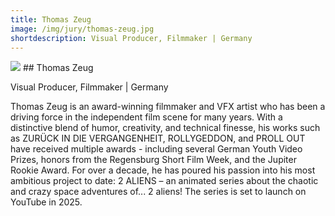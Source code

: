 ```yaml
---
title: Thomas Zeug 
image: /img/jury/thomas-zeug.jpg
shortdescription: Visual Producer, Filmmaker | Germany
---
```

<img src="/img/jury/thomas-zeug.jpg">
## Thomas Zeug 

Visual Producer, Filmmaker | Germany

Thomas Zeug is an award-winning filmmaker and VFX artist who has been a driving force in the independent film scene for many years. With a distinctive blend of humor, creativity, and technical finesse, his works such as ZURÜCK IN DIE VERGANGENHEIT, ROLLYGEDDON, and PROLL OUT have received multiple awards - including several German Youth Video Prizes, honors from the Regensburg Short Film Week, and the Jupiter Rookie Award. For over a decade, he has poured his passion into his most ambitious project to date: 2 ALIENS – an animated series about the chaotic and crazy space adventures of... 2 aliens! The series is set to launch on YouTube in 2025.